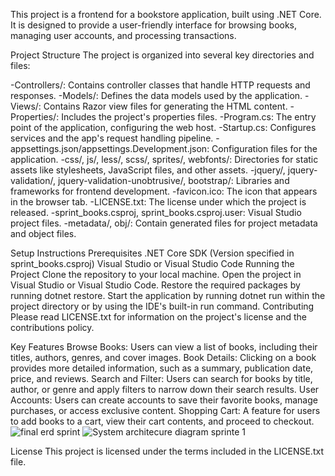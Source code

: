 This project is a frontend for a bookstore application, built using .NET Core. It is designed to provide a user-friendly interface for browsing books, managing user accounts, and processing transactions.

Project Structure
The project is organized into several key directories and files:

-Controllers/: Contains controller classes that handle HTTP requests and responses.
-Models/: Defines the data models used by the application.
-Views/: Contains Razor view files for generating the HTML content.
-Properties/: Includes the project's properties files.
-Program.cs: The entry point of the application, configuring the web host.
-Startup.cs: Configures services and the app's request handling pipeline.
-appsettings.json/appsettings.Development.json: Configuration files for the application.
-css/, js/, less/, scss/, sprites/, webfonts/: Directories for static assets like stylesheets, JavaScript files, and other assets.
-jquery/, jquery-validation/, jquery-validation-unobtrusive/, bootstrap/: Libraries and frameworks for frontend development.
-favicon.ico: The icon that appears in the browser tab.
-LICENSE.txt: The license under which the project is released.
-sprint_books.csproj, sprint_books.csproj.user: Visual Studio project files.
-metadata/, obj/: Contain generated files for project metadata and object files.

Setup Instructions
Prerequisites
.NET Core SDK (Version specified in sprint_books.csproj)
Visual Studio or Visual Studio Code
Running the Project
Clone the repository to your local machine.
Open the project in Visual Studio or Visual Studio Code.
Restore the required packages by running dotnet restore.
Start the application by running dotnet run within the project directory or by using the IDE's built-in run command.
Contributing
Please read LICENSE.txt for information on the project's license and the contributions policy.

Key Features
Browse Books: Users can view a list of books, including their titles, authors, genres, and cover images.
Book Details: Clicking on a book provides more detailed information, such as a summary, publication date, price, and reviews.
Search and Filter: Users can search for books by title, author, or genre and apply filters to narrow down their search results.
User Accounts: Users can create accounts to save their favorite books, manage purchases, or access exclusive content.
Shopping Cart: A feature for users to add books to a cart, view their cart contents, and proceed to checkout.![final erd sprint](https://github.com/PROG7311-VCDN-2024/bookstore-frontend-katrel/assets/103831256/5cfc0d61-85c0-4a34-a28e-347a2ba986f0)
![System architecure diagram sprinte 1](https://github.com/PROG7311-VCDN-2024/bookstore-frontend-katrel/assets/103831256/195ba692-88cf-49a5-b79b-668fbacba023)


License
This project is licensed under the terms included in the LICENSE.txt file.
